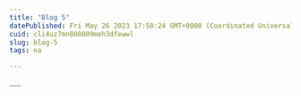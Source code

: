 ```yaml
---
title: "Blog 5"
datePublished: Fri May 26 2023 17:50:24 GMT+0000 (Coordinated Universal Time)
cuid: cli4uz7mn000009meh3dfewwl
slug: blog-5
tags: na

---
```


.....